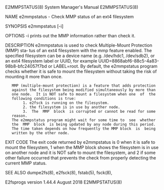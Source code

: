 E2MMPSTATUS(8)           System Manager's Manual          E2MMPSTATUS(8)

NAME
       e2mmpstatus - Check MMP status of an ext4 filesystem

SYNOPSIS
       e2mmpstatus [-i] <filesystem>

OPTIONS
       -i     prints out the MMP information rather than check it.

DESCRIPTION
       e2mmpstatus is used to check Multiple-Mount Protection (MMP) sta‐
       tus of an ext4 filesystem with  the  mmp  feature  enabled.   The
       specified  filesystem  can  be  a  device  name (e.g.  /dev/hdc1,
       /dev/sdb2), or an ext4 filesystem  label  or  UUID,  for  example
       UUID=8868abf6-88c5-4a83-98b8-bfc24057f7bd   or   LABEL=root.   By
       default, the e2mmpstatus program checks whether  it  is  safe  to
       mount  the filesystem without taking the risk of mounting it more
       than once.

       MMP (multiple-mount protection) is a feature that adds protection
       against the filesystem being modified simultaneously by more than
       one node.  It is NOT safe to mount a filesystem when one  of  the
       following conditions is true:
            1. e2fsck is running on the filesystem.
            2. the filesystem is in use by another node.
            3.  The  MMP  block  is corrupted or cannot be read for some
       reason.
       The e2mmpstatus program might wait for some time to  see  whether
       the  MMP  block  is being updated by any node during this period.
       The time taken depends on how frequently the MMP block  is  being
       written by the other node.

EXIT CODE
       The  exit  code  returned  by e2mmpstatus is 0 when it is safe to
       mount the filesystem, 1 when the MMP block shows  the  filesystem
       is  in  use  on  another  node  and  it  is NOT safe to mount the
       filesystem, and 2 if some other failure  occurred  that  prevents
       the check from properly detecting the current MMP status.

SEE ALSO
       dumpe2fs(8), e2fsck(8), fstab(5), fsck(8),

E2fsprogs version 1.44.4       August 2018                E2MMPSTATUS(8)
